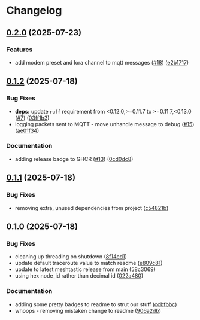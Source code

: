 # Changelog

## [0.2.0](https://github.com/NHMesh/nhmesh-producer/compare/v0.1.2...v0.2.0) (2025-07-23)


### Features

* add modem preset and lora channel to mqtt messages ([#18](https://github.com/NHMesh/nhmesh-producer/issues/18)) ([e2b1717](https://github.com/NHMesh/nhmesh-producer/commit/e2b1717846adb627690ed1f6f6fd3d331d1df2d8))

## [0.1.2](https://github.com/NHMesh/nhmesh-producer/compare/v0.1.1...v0.1.2) (2025-07-18)


### Bug Fixes

* **deps:** update `ruff` requirement from &lt;0.12.0,&gt;=0.11.7 to &gt;=0.11.7,&lt;0.13.0 ([#7](https://github.com/NHMesh/nhmesh-producer/issues/7)) ([03ff1b3](https://github.com/NHMesh/nhmesh-producer/commit/03ff1b39b1cf9b0838a70a070ee9fa8edf9a15eb))
* logging packets sent to MQTT -  move unhandle message to debug ([#15](https://github.com/NHMesh/nhmesh-producer/issues/15)) ([ae01f34](https://github.com/NHMesh/nhmesh-producer/commit/ae01f343ed61089fcbc83e9ed826d471f9a3da2f))


### Documentation

* adding release badge to GHCR ([#13](https://github.com/NHMesh/nhmesh-producer/issues/13)) ([0cd0dc8](https://github.com/NHMesh/nhmesh-producer/commit/0cd0dc8b0149ae9fb23b6b7577b2f6e6d5139cdb))

## [0.1.1](https://github.com/NHMesh/nhmesh-producer/compare/v0.1.0...v0.1.1) (2025-07-18)


### Bug Fixes

* removing extra, unused dependencies from project ([c54821b](https://github.com/NHMesh/nhmesh-producer/commit/c54821b0342cb3470473f61678a342f238f670f2))

## 0.1.0 (2025-07-18)


### Bug Fixes

* cleaning up threading on shutdown ([8f14ed1](https://github.com/NHMesh/nhmesh-producer/commit/8f14ed126b0d246077865ed785230c8f55332265))
* update default traceroute value to match readme ([e809c81](https://github.com/NHMesh/nhmesh-producer/commit/e809c81e1193c082461088de4dec440139e5454f))
* update to latest meshtastic release from main ([58c3069](https://github.com/NHMesh/nhmesh-producer/commit/58c3069ad2fa8800e921e3eba3b81c3a24bc91af))
* using hex node_id rather than decimal id ([022a480](https://github.com/NHMesh/nhmesh-producer/commit/022a4801dc1e79cf972828a9e2f98c455b30296c))


### Documentation

* adding some pretty badges to readme to strut our stuff ([ccbfbbc](https://github.com/NHMesh/nhmesh-producer/commit/ccbfbbc3118a2699987cee4c4456d31f692c6ed1))
* whoops - removing mistaken change to readme ([906a2db](https://github.com/NHMesh/nhmesh-producer/commit/906a2db08acadbde2cc3d9865a5692f26609f2a9))

